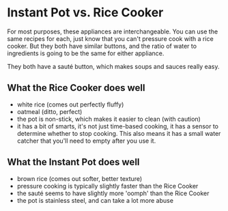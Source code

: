 # Instant Pot vs. Rice Cooker

For most purposes, these appliances are interchangeable. You can use the same
recipes for each, just know that you can't pressure cook with a rice cooker. But
they both have similar buttons, and the ratio of water to ingredients is going
to be the same for either appliance.

They both have a sauté button, which makes soups and sauces really easy.

## What the Rice Cooker does well

* white rice (comes out perfectly fluffy)
* oatmeal (ditto, perfect)
* the pot is non-stick, which makes it easier to clean (with caution)
* it has a bit of smarts, it's not just time-based cooking, it has a sensor to
determine whether to stop cooking. This also means it has a small water catcher
that you'll need to empty after you use it.

## What the Instant Pot does well

* brown rice (comes out softer, better texture)
* pressure cooking is typically slightly faster than the Rice Cooker
* the sauté seems to have slightly more 'oomph' than the Rice Cooker
* the pot is stainless steel, and can take a lot more abuse
